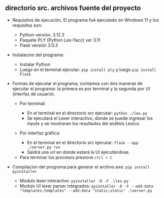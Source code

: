 ## directorio src. archivos fuente del proyecto

-	Requisitos de ejecución, El programa fué ejecutado en Windows 11 y los requisitos son:
    * Python versión. 3.12.3
    * Paquete PLY (Python Lex-Yacc) ver 3.11
    * Flask versión 3.0.3

-	Instalación del programa:
    *	Instalar Python
    *	Luego en el terminal ejecutar: `pip install ply` y luego `pip install Flask`

-	Formas de ejecutar el programa, contamos con dos maneras de ejecutar el programa: la primera es por terminal y la segunda por UI (interfaz de usuario).
    * Por terminal:
        -	En el terminal en el directorio src ejecutar: `python ./lex.py`
        - Se ejecutará el Lexer interactivo, donde se puede ingresar los inputs y se mostraran los resultados del análisis Lexico.

    * Por interfaz gráfica:
        - En el terminal en el directorio src ejecutar: `flask --app ./server.py run`
        - Saldrá una url en donde estará la UI ejecutándose.

    - Para terminar los procesos presione `ctrl + C`

-   Compilacion del programa para generar el archivo.exe: `pip install pyinstaller`
    * Modulo lexer interactivo: `pyinstaller -D -F .\lex.py`
    * Modulo UI lexer parser integrados: `pyinstaller -D -F --add-data "templates;templates" --add-data "static;static" .\server.py`